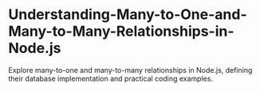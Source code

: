 # Understanding-Many-to-One-and-Many-to-Many-Relationships-in-Node.js
Explore many-to-one and many-to-many relationships in Node.js, defining their database implementation and practical coding examples.
